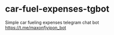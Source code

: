 # car-fuel-expenses-tgbot
Simple car fueling expenses telegram chat bot  
https://t.me/maxonfjvipon_bot
